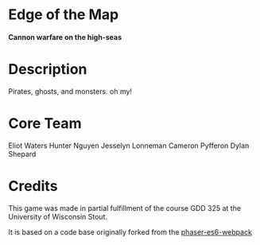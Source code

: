 # Edge of the Map
#### Cannon warfare on the high-seas

# Description
Pirates, ghosts, and monsters. oh my!

# Core Team
Eliot Waters
Hunter Nguyen
Jesselyn Lonneman
Cameron Pyfferon
Dylan Shepard 

# Credits
This game was made in partial fulfillment of the course GDD 325 at the University of Wisconsin Stout.

It is based on a code base originally forked from the [phaser-es6-webpack](https://github.com/lean/phaser-es6-webpack)
